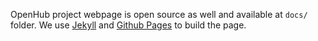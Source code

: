 OpenHub project webpage is open source as well and available at `docs/` folder.
We use [Jekyll](https://jekyllrb.com/) and [Github Pages](https://pages.github.com/) to build the page. 
